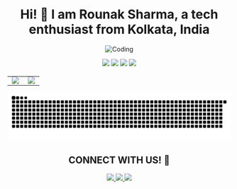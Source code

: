 <h1 align="center">
  <strong style="font-size: 28px;">Hi! 👋 I am <span style="font-weight: bold;">Rounak Sharma</span>, a tech enthusiast from Kolkata, India</strong>
</h1>

<p align="center">
  <img src="https://user-images.githubusercontent.com/74038190/225813708-98b745f2-7d22-48cf-9150-083f1b00d6c9.gif" alt="Coding" width="600"/>
</p>

<p align="center">
  <img src="https://img.shields.io/badge/Java-ED8B00?style=flat-square&logo=java&logoColor=white" height="50"/>
  <img src="https://img.shields.io/badge/Javascript-F7DF1E?style=flat-square&logo=javascript&logoColor=black" height="50"/>
  <img src="https://img.shields.io/badge/HTML-E34F26?style=flat-square&logo=html5&logoColor=white" height="50"/>
  <img src="https://img.shields.io/badge/Python-3776AB?style=flat-square&logo=python&logoColor=white" height="50"/>
</p>

<div align="center" style="margin-top: 20px;">
  <table style="border: none;">
    <tr>
      <td style="border: none; padding: 0 10px;">
        <img src="https://github-readme-stats.vercel.app/api?username=tchieraun&show_icons=true&theme=tokyonight&hide=prs,issues&border_radius=10" height="200"/>
      </td>
      <td style="border: none; padding: 0 10px;">
        <img src="https://github-readme-stats.vercel.app/api/top-langs/?username=tchieraun&layout=compact&theme=tokyonight&border_radius=10" height="200"/>
      </td>
    </tr>
  </table>
</div>

<p align="center">
  <img src="https://github.com/tchieraun/tchieraun/blob/output/github-snake-dark.svg" alt="snake animation"/>
</p>

<h2 align="center">CONNECT WITH US! 🎯</h2>

<p align="center">
  <a href="https://www.linkedin.com/in/rounak-sharma" target="_blank">
    <img src="https://img.shields.io/badge/LinkedIn-0077B5?style=for-the-badge&logo=linkedin&logoColor=white" height="50"/>
  </a>
  <a href="https://www.instagram.com/raunakkksharma" target="_blank">
    <img src="https://img.shields.io/badge/Instagram-E4405F?style=for-the-badge&logo=instagram&logoColor=white" height="50"/>
  </a>
  <a href="mailto:rounak1122004@gmail.com">
    <img src="https://img.shields.io/badge/Gmail-D14836?style=for-the-badge&logo=gmail&logoColor=white" height="50"/>
  </a>
</p>
